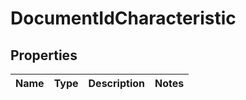 
# DocumentIdCharacteristic

## Properties
Name | Type | Description | Notes
------------ | ------------- | ------------- | -------------




